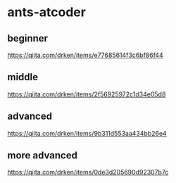 # ants-atcoder

## beginner
https://qiita.com/drken/items/e77685614f3c6bf86f44

## middle
https://qiita.com/drken/items/2f56925972c1d34e05d8

## advanced
https://qiita.com/drken/items/9b311d553aa434bb26e4

## more advanced
https://qiita.com/drken/items/0de3d205690d92307b7c